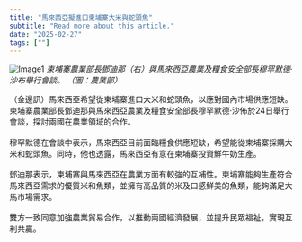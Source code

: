 ```yaml
---
title: "馬來西亞擬進口柬埔寨大米與蛇頭魚"
subtitle: "Read more about this article."
date: "2025-02-27"
tags: [""]
---
```


![Image1](/thumbnails/malaysia-imports-cambodia.jpg "Meeting")
*柬埔寨農業部長鄧迪那（右）與馬來西亞農業及糧食安全部長穆罕默德·沙布舉行會談。 （圖：農業部）*

（金邊訊）馬來西亞希望從柬埔寨進口大米和蛇頭魚，以應對國內市場供應短缺。
柬埔寨農業部長鄧迪那與馬來西亞農業及糧食安全部長穆罕默德·沙佈於24日舉行會談，探討兩國在農業領域的合作。<br/><br/>
穆罕默德在會談中表示，馬來西亞目前面臨糧食供應短缺，希望能從柬埔寨採購大米和蛇頭魚。同時，他也透露，馬來西亞有意在柬埔寨投資鮮牛奶生產。<br/><br/>
鄧迪那表示，柬埔寨與馬來西亞在農業方面有較強的互補性。柬埔寨能夠生產符合馬來西亞需求的優質米和魚類，並擁有高品質的米及口感鮮美的魚類，能夠滿足大馬市場需求。<br/><br/>
雙方一致同意加強農業貿易合作，以推動兩國經濟發展，並提升民眾福祉，實現互利共贏。